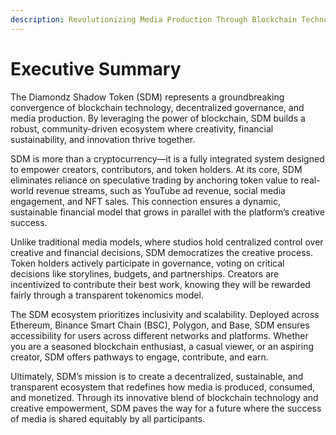 ```yaml
---
description: Revolutionizing Media Production Through Blockchain Technology
---
```


# Executive Summary

The Diamondz Shadow Token (SDM) represents a groundbreaking convergence of blockchain technology, decentralized governance, and media production. By leveraging the power of blockchain, SDM builds a robust, community-driven ecosystem where creativity, financial sustainability, and innovation thrive together.

SDM is more than a cryptocurrency—it is a fully integrated system designed to empower creators, contributors, and token holders. At its core, SDM eliminates reliance on speculative trading by anchoring token value to real-world revenue streams, such as YouTube ad revenue, social media engagement, and NFT sales. This connection ensures a dynamic, sustainable financial model that grows in parallel with the platform’s creative success.

Unlike traditional media models, where studios hold centralized control over creative and financial decisions, SDM democratizes the creative process. Token holders actively participate in governance, voting on critical decisions like storylines, budgets, and partnerships. Creators are incentivized to contribute their best work, knowing they will be rewarded fairly through a transparent tokenomics model.

The SDM ecosystem prioritizes inclusivity and scalability. Deployed across Ethereum, Binance Smart Chain (BSC), Polygon, and Base, SDM ensures accessibility for users across different networks and platforms. Whether you are a seasoned blockchain enthusiast, a casual viewer, or an aspiring creator, SDM offers pathways to engage, contribute, and earn.

Ultimately, SDM’s mission is to create a decentralized, sustainable, and transparent ecosystem that redefines how media is produced, consumed, and monetized. Through its innovative blend of blockchain technology and creative empowerment, SDM paves the way for a future where the success of media is shared equitably by all participants.

